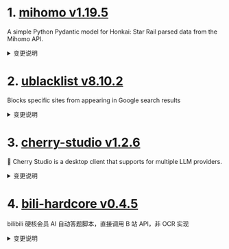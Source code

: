 
# 1. [mihomo v1.19.5](https://github.com/MetaCubeX/mihomo/releases/tag/v1.19.5)  
A simple Python Pydantic model for Honkai: Star Rail parsed data from the Mihomo API.
<details>
<summary>变更说明</summary>

## What's Changed
* 2a40eba0 feat: tun add `exclude-src-port`,`exclude-src-port-range`,`exclude-dst-port` and `exclude-dst-port-range` on linux by @wwqgtxx
* a22efd5c feat: add exclude port and exclude port range options  by @okhowang

## BUG & Fix
* 09c7ee0d fix: grpc server panic by @wwqgtxx
* 190047c8 fix: grpc transport not apply dial timeout by @wwqgtxx
* 24a9ff6d fix: disallow dialFunc be called after grpc transport has be closed by @wwqgtxx
* 2acb0b71 fix: tun IncludeInterface/ExcludeInterface priority by @wwqgtxx
* 323973f2 fix: converter judgment conditions by @wwqgtxx
......  

</details>

# 2. [ublacklist v8.10.2](https://github.com/iorate/ublacklist/releases/tag/v8.10.2)  
Blocks specific sites from appearing in Google search results
<details>
<summary>变更说明</summary>

## [8.10.2]( (2025-04-21)


### Bug Fixes

* **google:** results with site link and videos ([4355ab1](




......  

</details>

# 3. [cherry-studio v1.2.6](https://github.com/CherryHQ/cherry-studio/releases/tag/v1.2.6)  
🍒 Cherry Studio is a desktop client that supports for multiple LLM providers.
<details>
<summary>变更说明</summary>

### v1.2.6 发布日志

- **功能更新**: 使用 `os-proxy-config` 获取系统代理信息替代 `resolveProxy` 。
- **功能更新**: 支持 API 密钥中转义逗号字符 。
- **修复问题**: 知识库和网络搜索输出语言问题 。
- **修复问题**: 深度推理器在 MCP 场景下不支持连续用户或助手消息的问题 。
- **修复问题**: MCP 服务请求头不生效问题 。
- **修复问题**: 修正语言及本地化错误。
- **代码优化**: 改进代理处理和初始化逻辑。
- **代码优化**: 移除搜索增强模式及 Google Analytics, 集成 PostHog
......  

</details>

# 4. [bili-hardcore v0.4.5](https://github.com/Karben233/bili-hardcore/releases/tag/v0.4.5)  
bilibili 硬核会员 AI 自动答题脚本，直接调用 B 站 API，非 OCR 实现
<details>
<summary>变更说明</summary>

- 经过用户同意后，脚本将会上传题目信息以构建一个硬核会员题库
  此操作仅会上传题目信息（题目、选项），不会上传其他任何信息！  

</details>


